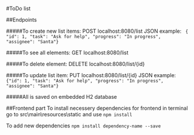 #ToDo list


##Endpoints

#####To create new list items:
POST localhost:8080/list
JSON example:
`
{        "id": 1,
         "task": "Ask for help",
         "progress": "In progress",
         "assignee": "Santa"}`

#####To see all elements:
GET localhost:8080/list

#####To delete element:
DELETE localhost:8080/list/{id}

#####To update list item:
PUT localhost:8080/list/{id}
JSON example:
`{"id": 1,
         "task": "Ask for help",
         "progress": "In progress",
         "assignee": "Santa"}`


#####All is saved on embedded H2 database

##Frontend part
To install necessery dependencies for frontend in terminal go to src\main\resources\static and use 
`npm install`

 To add new dependencies `npm install dependency-name --save`
